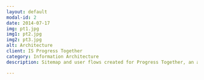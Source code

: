 ```yaml
---
layout: default
modal-id: 2
date: 2014-07-17
img: pt1.jpg
img1: pt2.jpg
img2: pt3.jpg
alt: Architecture
client: IS Progress Together
category: Information Architecture
description: Sitemap and user flows created for Progress Together, an application designed for schizophrenic patients and their support circle of family, friends and health care providers. The application was centered around daily goals and achievements with the addition of accountability from your personal team. 

---
```

